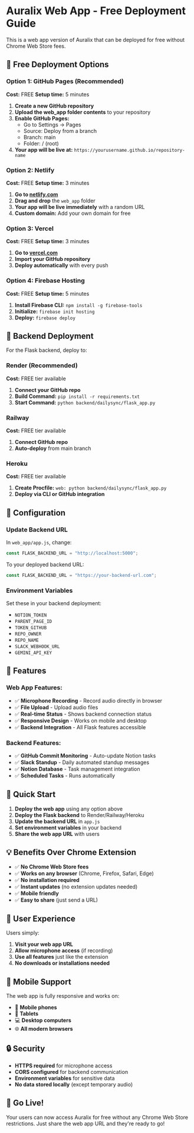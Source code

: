 # Auralix Web App - Free Deployment Guide

This is a web app version of Auralix that can be deployed for free without Chrome Web Store fees.

## 🚀 Free Deployment Options

### Option 1: GitHub Pages (Recommended)
**Cost:** FREE
**Setup time:** 5 minutes

1. **Create a new GitHub repository**
2. **Upload the web_app folder contents** to your repository
3. **Enable GitHub Pages:**
   - Go to Settings → Pages
   - Source: Deploy from a branch
   - Branch: main
   - Folder: / (root)
4. **Your app will be live at:** `https://yourusername.github.io/repository-name`

### Option 2: Netlify
**Cost:** FREE
**Setup time:** 3 minutes

1. **Go to [netlify.com](https://netlify.com)**
2. **Drag and drop** the `web_app` folder
3. **Your app will be live immediately** with a random URL
4. **Custom domain:** Add your own domain for free

### Option 3: Vercel
**Cost:** FREE
**Setup time:** 3 minutes

1. **Go to [vercel.com](https://vercel.com)**
2. **Import your GitHub repository**
3. **Deploy automatically** with every push

### Option 4: Firebase Hosting
**Cost:** FREE
**Setup time:** 5 minutes

1. **Install Firebase CLI:** `npm install -g firebase-tools`
2. **Initialize:** `firebase init hosting`
3. **Deploy:** `firebase deploy`

## 🔧 Backend Deployment

For the Flask backend, deploy to:

### Render (Recommended)
**Cost:** FREE tier available
1. **Connect your GitHub repo**
2. **Build Command:** `pip install -r requirements.txt`
3. **Start Command:** `python backend/dailysync/flask_app.py`

### Railway
**Cost:** FREE tier available
1. **Connect GitHub repo**
2. **Auto-deploy** from main branch

### Heroku
**Cost:** FREE tier available
1. **Create Procfile:** `web: python backend/dailysync/flask_app.py`
2. **Deploy via CLI or GitHub integration**

## 📝 Configuration

### Update Backend URL
In `web_app/app.js`, change:
```javascript
const FLASK_BACKEND_URL = "http://localhost:5000";
```
To your deployed backend URL:
```javascript
const FLASK_BACKEND_URL = "https://your-backend-url.com";
```

### Environment Variables
Set these in your backend deployment:
- `NOTION_TOKEN`
- `PARENT_PAGE_ID`
- `TOKEN_GITHUB`
- `REPO_OWNER`
- `REPO_NAME`
- `SLACK_WEBHOOK_URL`
- `GEMINI_API_KEY`

## 🌟 Features

### Web App Features:
- ✅ **Microphone Recording** - Record audio directly in browser
- ✅ **File Upload** - Upload audio files
- ✅ **Real-time Status** - Shows backend connection status
- ✅ **Responsive Design** - Works on mobile and desktop
- ✅ **Backend Integration** - All Flask features accessible

### Backend Features:
- ✅ **GitHub Commit Monitoring** - Auto-update Notion tasks
- ✅ **Slack Standup** - Daily automated standup messages
- ✅ **Notion Database** - Task management integration
- ✅ **Scheduled Tasks** - Runs automatically

## 🔗 Quick Start

1. **Deploy the web app** using any option above
2. **Deploy the Flask backend** to Render/Railway/Heroku
3. **Update the backend URL** in `app.js`
4. **Set environment variables** in your backend
5. **Share the web app URL** with users

## 💡 Benefits Over Chrome Extension

- ✅ **No Chrome Web Store fees**
- ✅ **Works on any browser** (Chrome, Firefox, Safari, Edge)
- ✅ **No installation required**
- ✅ **Instant updates** (no extension updates needed)
- ✅ **Mobile friendly**
- ✅ **Easy to share** (just send a URL)

## 🎯 User Experience

Users simply:
1. **Visit your web app URL**
2. **Allow microphone access** (if recording)
3. **Use all features** just like the extension
4. **No downloads or installations needed**

## 📱 Mobile Support

The web app is fully responsive and works on:
- 📱 **Mobile phones**
- 📱 **Tablets**
- 💻 **Desktop computers**
- 🌐 **All modern browsers**

## 🔒 Security

- **HTTPS required** for microphone access
- **CORS configured** for backend communication
- **Environment variables** for sensitive data
- **No data stored locally** (except temporary audio)

## 🚀 Go Live!

Your users can now access Auralix for free without any Chrome Web Store restrictions. Just share the web app URL and they're ready to go! 